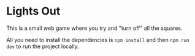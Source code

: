 # Lights Out

This is a small web game where you try and "turn off" all the squares.

All you need to install the dependencies is `npm install` and then `npm run dev` to run the project locally.
